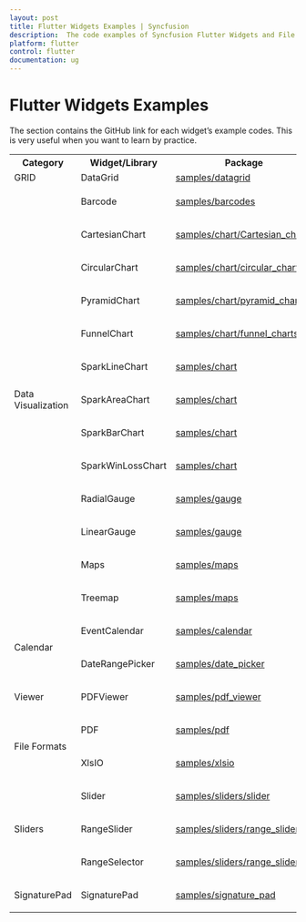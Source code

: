 ```yaml
---
layout: post
title: Flutter Widgets Examples | Syncfusion
description:  The code examples of Syncfusion Flutter Widgets and File Format (excel and pdf) libraries.
platform: flutter
control: flutter
documentation: ug
---
```


# Flutter Widgets Examples

The section contains the GitHub link for each widget’s example codes. This is very useful when you want to learn by practice.

<table>
<tr>
<th>Category</th>
<th>Widget/Library</th>
<th>Package</th>
</tr>

<tr>
<td>GRID</td>
<td>DataGrid</td>
<td><a href="https://github.com/syncfusion/flutter-examples/tree/master/lib/samples/datagrid">samples/datagrid</a></td>
</tr>
<tr>

<td rowspan="13">

<p>Data Visualization</p>
</td>

<td><p>Barcode</p></td>

<td><p><a href="https://github.com/syncfusion/flutter-examples/tree/master/lib/samples/barcodes">samples/barcodes</a></p></td>

</tr>

<tr>
<td><p>CartesianChart</p></td>
<td><p><a href="https://github.com/syncfusion/flutter-examples/tree/master/lib/samples/chart/cartesian_charts">samples/chart/Cartesian_charts</a></p></td>
</tr>

<tr>
<td><p>CircularChart</p></td>
<td><p><a href="https://github.com/syncfusion/flutter-examples/tree/master/lib/samples/chart/circular_charts">samples/chart/circular_charts</a></p></td>
</tr>

<tr>
<td><p>PyramidChart</p></td>
<td><p><a href="https://github.com/syncfusion/flutter-examples/tree/master/lib/samples/chart/pyramid_charts">samples/chart/pyramid_charts</a></p></td>
</tr>

<tr>
<td><p>FunnelChart</p></td>
<td><p><a href="https://github.com/syncfusion/flutter-examples/tree/master/lib/samples/chart/funnel_charts">samples/chart/funnel_charts</a></p></td>
</tr>

<tr>
<td><p>SparkLineChart</p></td>
<td><p><a href="https://github.com/syncfusion/flutter-examples/tree/master/lib/samples/chart">samples/chart</a></p></td>
</tr>

<tr>
<td><p>SparkAreaChart</p></td>
<td><p><a href="https://github.com/syncfusion/flutter-examples/tree/master/lib/samples/chart">samples/chart</a></p></td>
</tr>

<tr>
<td><p>SparkBarChart</p></td>
<td><p><a href="https://github.com/syncfusion/flutter-examples/tree/master/lib/samples/chart">samples/chart</a></p></td>
</tr>

<tr>
<td><p>SparkWinLossChart</p></td>
<td><p><a href="https://github.com/syncfusion/flutter-examples/tree/master/lib/samples/chart">samples/chart</a></p></td>
</tr>

<tr>
<td><p>RadialGauge</p></td>
<td><p><a href="https://github.com/syncfusion/flutter-examples/tree/master/lib/samples/gauge">samples/gauge</a></p>
</td>
</tr>

<tr>
<td><p>LinearGauge</p></td>
<td><p><a href="https://pub.dev/packages/syncfusion_flutter_gauges">samples/gauge</a></p></td>
</tr>

<tr>
<td><p>Maps</p></td>
<td><p><a href="https://github.com/syncfusion/flutter-examples/tree/master/lib/samples/maps">samples/maps</a></p></td>
</tr>

<tr>
<td><p>Treemap</p></td>
<td><p><a href="https://github.com/syncfusion/flutter-examples/tree/master/lib/samples/maps">samples/maps</a></p></td>
</tr>

<tr>
<td rowspan="2"><p>Calendar</p></td>
<td><p>EventCalendar</p></td>
<td><p><a href="https://github.com/syncfusion/flutter-examples/tree/master/lib/samples/calendar">samples/calendar</a></p></td>
</tr>

<tr>
<td><p>DateRangePicker</p></td>
<td><p><a href="https://github.com/syncfusion/flutter-examples/tree/master/lib/samples/date_picker">samples/date_picker</a></p>
</td>
</tr>

<tr>
<td><p>Viewer</p></td>
<td><p>PDFViewer</p></td>
<td><p><a href="https://github.com/syncfusion/flutter-examples/tree/master/lib/samples/pdf_viewer">samples/pdf_viewer</a></p>
</td></tr>

<tr>
<td rowspan="2"><p>File Formats</p></td>
<td><p>PDF</p></td>
<td><p><a href="https://github.com/syncfusion/flutter-examples/tree/master/lib/samples/pdf">samples/pdf</a></p></td>
</tr>

<tr>
<td><p>XlsIO</p></td>
<td><p><a href="https://github.com/syncfusion/flutter-examples/tree/master/lib/samples/xlsio">samples/xlsio</a></p></td>
</tr>

<tr>
<td rowspan="3"><p>Sliders</p></td>
<td><p>Slider</p></td>
<td><p><a href="https://github.com/syncfusion/flutter-examples/tree/master/lib/samples/sliders/slider">samples/sliders/slider</a></p>
</td>
</tr>

<tr>
<td><p>RangeSlider</p></td>
<td><p><a href="https://github.com/syncfusion/flutter-examples/tree/master/lib/samples/sliders/range_slider">samples/sliders/range_slider</a></p>
</td>
</tr>

<tr>
<td><p>RangeSelector</p></td>
<td><p><a href="https://github.com/syncfusion/flutter-examples/tree/master/lib/samples/sliders/range_slider">samples/sliders/range_slider</a></p></td>
</tr>

<tr>
<td><p>SignaturePad</p></td>
<td><p>SignaturePad</p></td>
<td><p><a href="https://github.com/syncfusion/flutter-examples/tree/master/lib/samples/signature_pad">samples/signature_pad</a></p></td>
</tr>

</table>